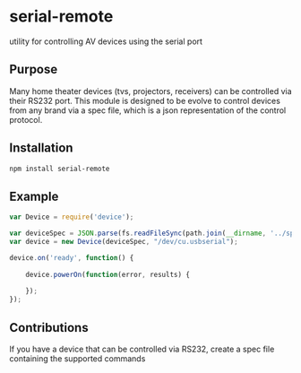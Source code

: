 # serial-remote
utility for controlling AV devices using the serial port

## Purpose
Many home theater devices (tvs, projectors, receivers) can be controlled via their RS232 port.  This module is designed to be evolve to control devices from any brand via a spec file, which is a json representation of the control protocol.

## Installation
```bash
npm install serial-remote
```

## Example
```javascript
var Device = require('device');

var deviceSpec = JSON.parse(fs.readFileSync(path.join(__dirname, '../specs/sony_tv.json'), 'utf8'));
var device = new Device(deviceSpec, "/dev/cu.usbserial");

device.on('ready', function() {
	
	device.powerOn(function(error, results) {
		
	});
});
```

## Contributions
If you have a device that can be controlled via RS232, create a spec file containing the  supported commands
